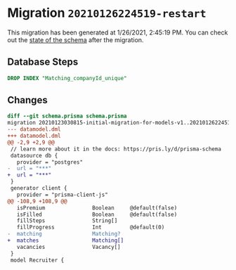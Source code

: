 # Migration `20210126224519-restart`

This migration has been generated at 1/26/2021, 2:45:19 PM.
You can check out the [state of the schema](./schema.prisma) after the migration.

## Database Steps

```sql
DROP INDEX "Matching_companyId_unique"
```

## Changes

```diff
diff --git schema.prisma schema.prisma
migration 20210123030815-initial-migration-for-models-v1..20210126224519-restart
--- datamodel.dml
+++ datamodel.dml
@@ -2,9 +2,9 @@
 // learn more about it in the docs: https://pris.ly/d/prisma-schema
 datasource db {
   provider = "postgres"
-  url = "***"
+  url = "***"
 }
 generator client {
   provider = "prisma-client-js"
@@ -108,9 +108,9 @@
   isPremium               Boolean     @default(false)
   isFilled                Boolean     @default(false)
   fillSteps               String[]
   fillProgress            Int         @default(0)
-  matching                Matching?
+  matches                 Matching[]
   vacancies               Vacancy[]
 }
 model Recruiter {
```



